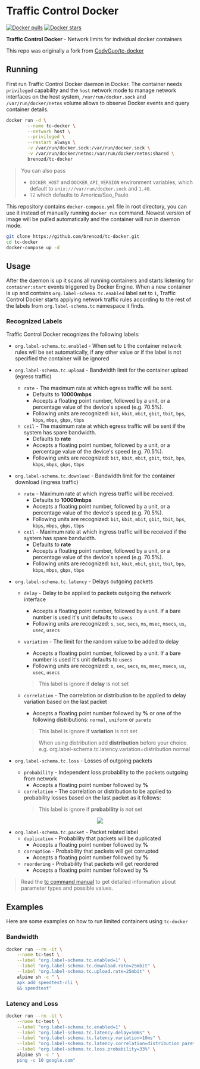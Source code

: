 # Traffic Control Docker

[![Docker pulls](https://img.shields.io/docker/pulls/brenozd/tc-docker.svg?label=docker+pulls)](https://hub.docker.com/r/brenozd/tc-docker)
[![Docker stars](https://img.shields.io/docker/stars/brenozd/tc-docker.svg?label=docker+stars)](https://hub.docker.com/r/brenozd/tc-docker)

**Traffic Control Docker** - Network limits for individual docker containers

This repo was originally a fork from [CodyGuo/tc-docker](https://github.com/CodyGuo/tc-docker)

## Running

First run Traffic Control Docker daemon in Docker. The container needs `privileged` capability and the `host` network mode to manage network interfaces on the host system, `/var/run/docker.sock` and `/var/run/docker/netns` volume allows to observe Docker events and query container details.

```bash
docker run -d \
        --name tc-docker \
        --network host \
        --privileged \
        --restart always \
        -v /var/run/docker.sock:/var/run/docker.sock \
        -v /var/run/docker/netns:/var/run/docker/netns:shared \
        brenozd/tc-docker
```

> You can also pass 
> * `DOCKER_HOST` and `DOCKER_API_VERSION` environment variables, which default to `unix:///var/run/docker.sock` and `1.40`.
> * `TZ` which defaults to America/Sao_Paulo 

This repository contains `docker-compose.yml` file in root directory, you can use it instead of manually running `docker run` command. Newest version of image will be pulled automatically and the container will run in daemon mode.

```bash
git clone https://github.com/brenozd/tc-docker.git
cd tc-docker
docker-compose up -d
```

## Usage

After the daemon is up it scans all running containers and starts listening for `container:start` events triggered by Docker Engine. When a new container is up and contains `org.label-schema.tc.enabled` label set to `1`, Traffic Control Docker starts applying network traffic rules according to the rest of the labels from `org.label-schema.tc` namespace it finds.

### Recognized Labels
Traffic Control Docker recognizes the following labels:

* `org.label-schema.tc.enabled` - When set to `1` the container network rules will be set automatically, if any other value or if the label is not specified the container will be ignored
* `org.label-schema.tc.upload` - Bandwidth limit for the container upload (egress traffic)
  * `rate` - The maximum rate at which egress traffic will be sent. 
    * Defaults to **10000mbps**
    * Accepts a floating point number, followed by a unit, or a percentage value of the device's speed (e.g. 70.5%). 
    * Following units are recognized: `bit`, `kbit`, `mbit`, `gbit`, `tbit`, `bps`, `kbps`, `mbps`, `gbps`, `tbps`
  * `ceil` - The maximum rate at which egress traffic will be sent if the system has spare bandwidth.
    * Defaults to **rate**  
    * Accepts a floating point number, followed by a unit, or a percentage value of the device's speed (e.g. 70.5%). 
    * Following units are recognized: `bit`, `kbit`, `mbit`, `gbit`, `tbit`, `bps`, `kbps`, `mbps`, `gbps`, `tbps`
* `org.label-schema.tc.download` - Bandwidth limit for the container download (ingress traffic)
  * `rate` - Maximum rate at which ingress traffic will be received. 
    * Defaults to **10000mbps**
    * Accepts a floating point number, followed by a unit, or a percentage value of the device's speed (e.g. 70.5%). 
    * Following units are recognized: `bit`, `kbit`, `mbit`, `gbit`, `tbit`, `bps`, `kbps`, `mbps`, `gbps`, `tbps`
  * `ceil` - Maximum rate at which ingress traffic will be received if the system has spare bandwidth.
    * Defaults to **rate**  
    * Accepts a floating point number, followed by a unit, or a percentage value of the device's speed (e.g. 70.5%). 
    * Following units are recognized: `bit`, `kbit`, `mbit`, `gbit`, `tbit`, `bps`, `kbps`, `mbps`, `gbps`, `tbps`
* `org.label-schema.tc.latency` - Delays outgoing packets
  * `delay` - Delay to be applied to packets outgoing the network interface 
    * Accepts a floating point number, followed by a unit. If a bare number is used it's unit defaults to `usecs`
    * Following units are recognized: `s`, `sec`, `secs`, `ms`, `msec`, `msecs`, `us`, `usec`, `usecs`
  * `variation` - The limit for the random value to be added to delay  
    * Accepts a floating point number, followed by a unit. If a bare number is used it's unit defaults to `usecs`
    * Following units are recognized: `s`, `sec`, `secs`, `ms`, `msec`, `msecs`, `us`, `usec`, `usecs`
    > This label is ignore if **delay** is not set 
  * `correlation` - The correlation or distribution to be applied to delay variation based on the last packet
    * Accepts a floating point number followed by **%** or one of the following distributions: `normal`, `uniform` or `pareto`
    > This label is ignore if **variation** is not set 

    > When using distribution add **distribution** before your choice. e.g.  org.label-schema.tc.latency.variation=distribution normal

* `org.label-schema.tc.loss` - Losses of outgoing packets
  * `probability` - Independent loss probability to the packets outgoing from network
    * Accepts a floating point number followed by **%**
  * `correlation` - The correlation or distribution to be applied to probability losses based on the last packet as it follows:
    > This label is ignore if **probability** is not set 

<p align="center"><img src="https://latex.codecogs.com/svg.image?Loss_{prob}=Correlation\times&space;LastPacket_{prob}&space;&plus;&space;(1-Correlation)\times&space;Probability"></p>

* `org.label-schema.tc.packet` - Packet related label
  * `duplication` - Probability that packets will be duplicated
    * Accepts a floating point number followed by **%**
  * `corruption` - Probability that packets will get corrupted
    * Accepts a floating point number followed by **%**
  * `reordering` - Probability that packets will get reordered
    * Accepts a floating point number followed by **%**

> Read the [tc command manual](http://man7.org/linux/man-pages/man8/tc.8.html) to get detailed information about parameter types and possible values.

## Examples
Here are some examples on how to run limited containers using `tc-docker`

### Bandwidth
```bash
docker run --rm -it \
    --name tc-test \
    --label "org.label-schema.tc.enabled=1" \
    --label "org.label-schema.tc.download.rate=25mbit" \
    --label "org.label-schema.tc.upload.rate=25mbit" \
    alpine sh -c " \
    apk add speedtest-cli \
    && speedtest"
```

### Latency and Loss
```bash
docker run --rm -it \
    --name tc-test \
    --label "org.label-schema.tc.enabled=1" \
    --label "org.label-schema.tc.latency.delay=50ms" \
    --label "org.label-schema.tc.latency.variation=10ms" \
    --label "org.label-schema.tc.latency.correlation=distribution pareto" \
    --label "org.label-schema.tc.loss.probability=33%" \
    alpine sh -c " \
    ping -c 10 google.com"
```
